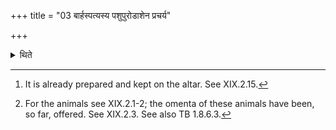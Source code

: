 +++
title = "03 बार्हस्पत्यस्य पशुपुरोडाशेन प्रचर्य"

+++

<details><summary>थिते</summary>

3. After having performed (the ritual of) the animal sacrificial bread to Br̥haspati,[^1] then having performed (the ritual of the offering of the limbs of) the animals,[^2] he offers the sacrificial breads.  

[^1]: It is already prepared and kept on the altar. See XIX.2.15.  

[^2]: For the animals see XIX.2.1-2; the omenta of these animals have been, so far, offered. See XIX.2.3. See also TB 1.8.6.3.  
</details>
